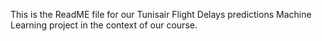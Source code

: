 This is the ReadME file for our Tunisair Flight Delays predictions Machine Learning project in the context of our course. 
